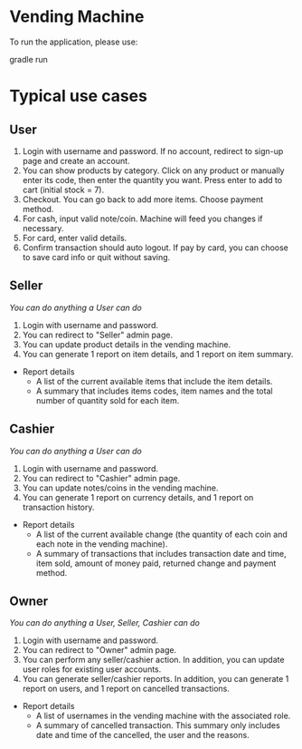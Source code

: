 # Vending Machine

To run the application, please use:

gradle run

# Typical use cases

## User
1. Login with username and password. If no account, redirect to sign-up page and create an account.
2. You can show products by category. Click on any product or manually enter its code, then enter the quantity you want. Press enter to add to cart (initial stock = 7).
3. Checkout. You can go back to add more items. Choose payment method.
4. For cash, input valid note/coin. Machine will feed you changes if necessary.
5. For card, enter valid details.
6. Confirm transaction should auto logout. If pay by card, you can choose to save card info or quit without saving.

## Seller
*You can do anything a User can do*
1. Login with username and password.
2. You can redirect to "Seller" admin page.
3. You can update product details in the vending machine.
4. You can generate 1 report on item details, and 1 report on item summary.
- Report details
  - A list of the current available items that include the item details. 
  - A summary that includes items codes, item names and the total number of quantity sold for each item.

## Cashier
*You can do anything a User can do*
1. Login with username and password.
2. You can redirect to "Cashier" admin page.
3. You can update notes/coins in the vending machine.
4. You can generate 1 report on currency details, and 1 report on transaction history.
- Report details
  - A list of the current available change (the quantity of each coin and each note in the vending machine).
  - A summary of transactions that includes transaction date and time, item sold, amount of money paid, returned change and payment method. 

## Owner
*You can do anything a User, Seller, Cashier can do*
1. Login with username and password.
2. You can redirect to "Owner" admin page.
3. You can perform any seller/cashier action. In addition, you can update user roles for existing user accounts.
4. You can generate seller/cashier reports. In addition, you can generate 1 report on users, and 1 report on cancelled transactions.
- Report details
  - A list of usernames in the vending machine with the associated role.
  - A summary of cancelled transaction. This summary only includes date and time of the cancelled, the user and the reasons.   
